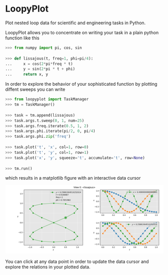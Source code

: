 # LoopyPlot
Plot nested loop data for scientific and engineering tasks in Python.

LoopyPlot allows you to concentrate on writing your task in a plain
python function like this

```python
>>> from numpy import pi, cos, sin

>>> def lissajous(t, freq=1, phi=pi/4):
...     x = cos(2*pi*freq * t)
...     y = sin(2*pi * t + phi)
...     return x, y
```

In order to explore the behavior of your sophisticated function by
plotting diffent sweeps you can write

```python
>>> from loopyplot import TaskManager
>>> tm = TaskManager()

>>> task = tm.append(lissajous)
>>> task.args.t.sweep(0, 1, num=25)
>>> task.args.freq.iterate(0.5, 1, 2)
>>> task.args.phi.iterate(pi/2, 0, pi/4)
>>> task.args.phi.zip('freq')

>>> task.plot('t', 'x', col=1, row=0)
>>> task.plot('t', 'y', col=1, row=1)
>>> task.plot('x', 'y', squeeze='t', accumulate='t', row=None)

>>> tm.run()
```

which results in a matplotlib figure with an interactive data cursor

![Lissajous](./examples/lissajous.png)

You can click at any data point in order to update the data cursor and explore the relations in your plotted data.
